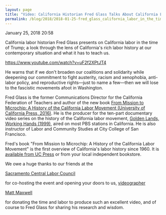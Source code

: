 ```yaml
---
layout: page
title: "Video: California Historian Fred Glass Talks About California Labor in the Time of Trump - Democratic Socialists of America, Sacramento"
permalink: /blog/2018/2018-01-25-fred_glass_california_labor_in_the_time_of_trump/
---
```

January 25, 2018 20:58

California labor historian Fred Glass presents on California labor in the time of Trump; a look through the lens of California's rich labor history at our contemporary situation and what it has to teach us.

https://www.youtube.com/watch?v=uF2f2XPtJT4

He warns that if we don't broaden our coalitions and solidarity while deepening our commitment to fight austerity, racism and xenophobia, anti-labor policy, and reproductive rights—just to name a few—then we will lose to the fascistic movements afoot in Washington.

Fred Glass is the former Communications Director for the California Federation of Teachers and author of the new book [From Mission to Microchip: A History of the California Labor Movement (University of California Press, 2016)](https://www.ucpress.edu/book.php?isbn=9780520288416). He is the producer for the ten-part documentary video series on the history of the California labor movement, [Golden Lands, Working Hands (1999)](http://cft.org/member-services/labor-education/golden-lands,-working-hands.html), aired on most PBS stations in California. He is also instructor of Labor and Community Studies at City College of San Francisco.

Fred's book "From Mission to Microchip: A History of the California Labor Movement" is the first overview of California's labor history since 1960. It is [available from UC Press](https://www.ucpress.edu/book.php?isbn=9780520288416) or from your local independent bookstore.

We owe a huge thanks to our friends at the

[<span class="_247o"><span>Sacramento Central Labor Council</span></span>](https://www.sacramentolabor.org/)

for co-hosting the event and opening your doors to us, [videographer](https://mattmaxwellvideo.com/)

[<span class="_247o"><span>Matt Maxwell</span></span>](https://mattmaxwellvideo.com/)

for donating the time and labor to produce such an excellent video, and of course to Fred Glass for sharing his research and wisdom.
